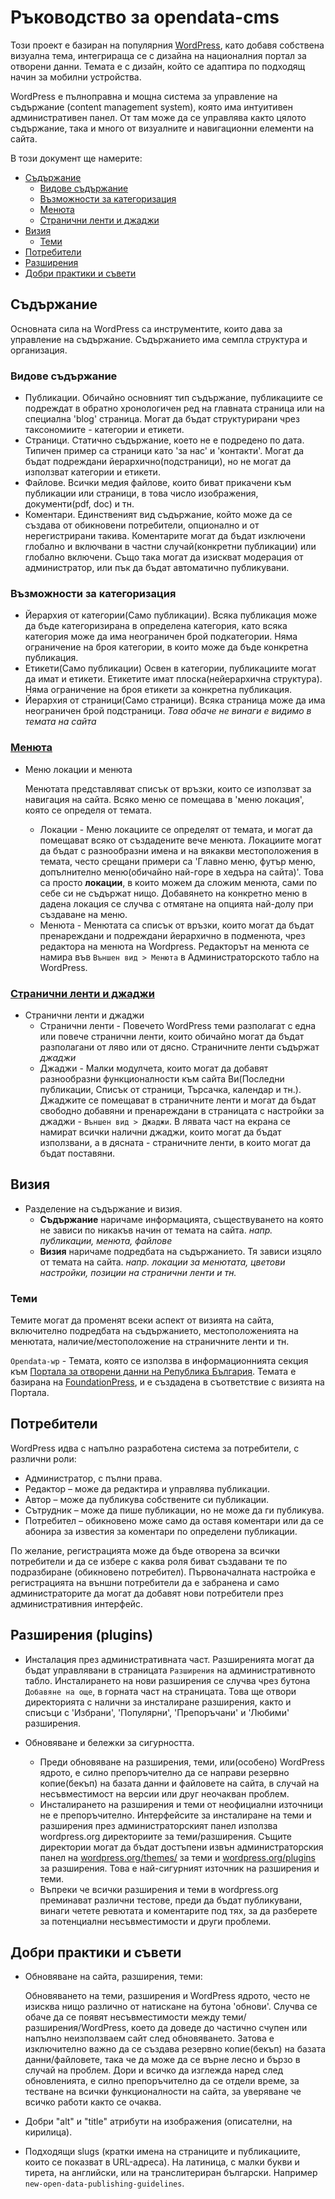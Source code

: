 # Ръководство за opendata-cms

Този проект е базиран на популярния [WordPress](https://wordpress.org/), като добавя собствена визуална тема, интегрираща се с дизайна на националния портал за отворени данни. Темата е с дизайн, който се адаптира по подходящ начин за мобилни устройства.

WordPress е пълноправна и мощна система за управление на съдържание (content management system), която има интуитивен административен панел. От там може да се управлява както цялото съдържание, така и много от визуалните и навигационни елементи на сайта.

В този документ ще намерите:
- [Съдържание](#content)
	- [Видове съдържание](#content-types)
	- [Възможности за категоризация](#taxonomies-and-ordering)
	- [Менюта](#menus)
	- [Странични ленти и джаджи](#sidebars-and-widgets)
- [Визия](#appearance)
	- [Теми](#themes)
- [Потребители](#users)
- [Разширения](#plugins)
- [Добри практики и съвети](#best-practices)

<a name="content"></a>
## Съдържание

Основната сила на WordPress са инструментите, които дава за управление на съдържание. Съдържанието има семпла структура и организация.

<a name="content-types"></a>
### Видове съдържание

- Публикации. Обичайно основният тип съдържание, публикациите се подреждат в обратно хронологичен ред на главната страница или на специална 'blog' страница. Могат да бъдат структурирани чрез таксономиите - категории и етикети.
- Страници. Статично съдържание, което не е подредено по дата. Типичен пример са страници като 'за нас' и 'контакти'. Могат да бъдат подреждани йерархично(подстраници), но не могат да използват категории и етикети.
- Файлове. Всички медия файлове, които биват прикачени към публикации или страници, в това число изображения, документи(pdf, doc) и тн.
- Коментари. Eдинственият вид съдържание, който може да се създава от обикновени потребители, опционално и от нерегистрирани такива. Коментарите могат да бъдат изключени глобално и включвани в частни случай(конкретни публикации) или глобално включени. Също така могат да изискват модерация от администратор, или пък да бъдат автоматично публикувани.

<a name="taxonomies-and-ordering"></a>
### Възможности за категоризация

- Йерархия от категории(Само публикации). Всяка публикация може да бъде категоризирана в определена категория, като всяка категория може да има неограничен брой подкатегории. Няма ограничение на броя категории, в които може да бъде конкретна публикация.
- Етикети(Само публикации) Освен в категории, публикациите могат да имат и етикети. Етикетите имат плоска(нейерархична структура). Няма ограничение на броя етикети за конкретна публикация.
- Йерархия от страници(Само страници). Всяка страница може да има неограничен брой подстраници. *Това обаче не винаги е видимо в темата на сайта*

<a name="menus"></a>
### [Менюта](menus.md)

- Меню локации и менюта

	Менютата представляват списък от връзки, които се използват за навигация на сайта. Всяко меню се помещава в 'меню локация', която се определя от темата.
	- Локации - Меню локациите се определят от темата, и могат да помещават всяко от създадените вече менюта. Локациите могат да бъдат с разнообразни имена и на вякакви местоположения в темата, често срещани примери са 'Главно меню, футър меню, допълнително меню(обичайно най-горе в хедъра на сайта)'. Това са просто **локации**, в които можем да сложим менюта, сами по себе си не съдържат нищо. Добавянето на конкретно меню в дадена локация се случва с отмятане на опцията най-долу при създаване на меню.
	- Менюта - Менютата са списък от връзки, които могат да бъдат пренареждани и подреждани йерархично в подменюта, чрез редактора на менюта на Wordpress. Редакторът на менюта се намира във ```Външен вид > Менюта``` в Администраторското табло на WordPress.

<a name="sidebars-and-widgets"></a>
### [Странични ленти и джаджи](sidebars.md)

- Странични ленти и джаджи
	- Странични ленти - Повечето WordPress теми разполагат с една или повече странични ленти, които обичайно могат да бъдат разполагани от ляво или от дясно. Страничните ленти съдържат *джаджи*
	- Джаджи - Малки модулчета, които могат да добавят разнообразни функционалности към сайта Ви(Последни публикации, Списък от страници, Търсачка, календар и тн.). Джаджите се помещават в страничните ленти и могат да бъдат свободно добавяни и пренареждани в страницата с настройки за джаджи - ```Външен вид > Джаджи```. В лявата част на екрана се намират всички налични джаджи, които могат да бъдат използвани, а в дясната - страничните ленти, в които могат да бъдат поставяни.

<a name="appearance"></a>
## Визия
- Разделение на съдържание и визия.
	- **Съдържание** наричаме информацията, съществуването на която не зависи по никакъв начин от темата на сайта. *напр. публикации, менюта, файлове*
	- **Визия** наричаме подредбата на съдържанието. Тя зависи изцяло от темата на сайта. *напр. локации за менютата, цветови настройки, позиции на странични ленти и тн.*

<a name="themes"></a>
### Теми

Темите могат да променят всеки аспект от визията на сайта, включително подредбата на съдържанието, местоположенията на менютата, наличие/местоположение на страничните ленти и тн.

`Opendata-wp` - Темата, която се използва в информационнията секция към [Портала за отворени данни на Република България](http://opendata.government.bg). Темата е базирана на [FoundationPress](https://github.com/olefredrik/FoundationPress), и е създадена в съответствие с визията на Портала.

<a name="users"></a>
## Потребители

WordPress идва с напълно разработена система за потребители, с различни роли:

- Администратор, с пълни права.
- Редактор – може да редактира и управлява публикации.
- Автор – може да публикува собствените си публикации.
- Сътрудник – може да пише публикации, но не може да ги публикува.
- Потребител – обикновено може само да оставя коментари или да се абонира за известия за коментари по определени публикации.

По желание, регистрацията може да бъде отворена за всички потребители и да се избере с каква роля биват създавани те по подразбиране (обикновено потребител). Първоначалната настройка е регистрацията на външни потребители да е забранена и само администраторите да могат да добавят нови потребители през административния интерфейс.

<a name="plugins"></a>
## Разширения (plugins)
- Инсталация през административната част.
	Разширенията могат да бъдат управлявани в страницата ```Разширения``` на административното табло. Инсталирането на нови разширения се случва чрез бутона `Добавяне на още`, в горната част на страницата. Това ще отвори директорията с налични за инсталиране разширения, както и списъци с 'Избрани', 'Популярни', 'Препоръчани' и 'Любими' разширения.

- Обновяване и бележки за сигурността.
	- Преди обновяване на разширения, теми, или(особено) WordPress ядрото, е силно препоръчително да се направи резервно копие(бекъп) на базата данни и файловете на сайта, в случай на несъвместимост на версии или друг неочакван проблем.
	- Инсталирането на разширения и теми от неофициални източници не е препоръчително. Интерфейсите за инсталиране на теми и разширения през администраторският панел използва wordpress.org директориите за теми/разширения. Същите директории могат да бъдат достъпени извън администраторския панел на [wordpress.org/themes/](http://wordpress.org/themes) за теми и [wordpress.org/plugins](http://wordpress.org/plugins) за разширения. Това е най-сигурният източник на разширения и теми.
	- Въпреки че всички разширения и теми в wordpress.org преминават различни тестове, преди да бъдат публикувани, винаги четете ревютата и коментарите под тях, за да разберете за потенциални несъвместимости и други проблеми.

<a name="best-practices"></a>
## Добри практики и съвети

- Обновяване на сайта, разширения, теми:

	Обновяването на теми, разширения и WordPress ядрото, често не изисква нищо различно от натискане на бутона 'обнови'. Случва се обаче да се появят несъвместимости между теми/разширения/WordPress, което да доведе до частично счупен или напълно неизползваем сайт след обновяването. Затова е изключително важно да се създава резервно копие(бекъп) на базата данни/файловете, така че да може да се върне лесно и бързо в случай на проблем. Дори и всичко да изглежда наред след обновленията, е силно препоръчително да се отдели време, за тестване на всички функционалности на сайта, за уверяване че всичко работи както се очаква.

- Добри "alt" и "title" атрибути на изображения (описателни, на кирилица).

- Подходящи slugs (кратки имена на страниците и публикациите, които се показват в URL-адреса). На латиница, с малки букви и тирета, на английски, или на транслитериран български. Например `new-open-data-publishing-guidelines`.
